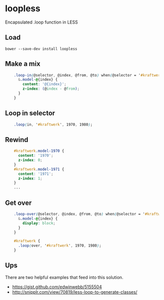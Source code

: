 loopless
========

Encapsulated .loop function in LESS

Load
----

    bower --save-dev install loopless

Make a mix
----------
```css
    .loop-in(@selector, @index, @from, @to) when(@selector = '#kraftwerk') {
      &.model-@{index} {
        content: '@{index}';
        z-index: (@index - @from);
      }
    }
```
Loop in selector
----------------
```css
    .loop(in, '#kraftwerk', 1970, 1980);
```   

Rewind
------
```css
    #kraftwerk.model-1970 {
      content: '1970';
      z-index: 0;
    }
    #kraftwerk.model-1971 {
      content: '1971';
      z-index: 1;
    }
    ...
```
Get over
--------
```css
    .loop-over(@selector, @index, @from, @to) when(@selector = '#kraftwerk') {
      &.model-@{index} {
        display: block;
      }
    }

    #kraftwerk {
      .loop(over, '#kraftwerk', 1970, 1980);
    }
```
Ups
---

There are two helpful examples that feed into this solution.

- https://gist.github.com/edwinwebb/5155504
- http://snipplr.com/view/70819/less-loop-to-generate-classes/

